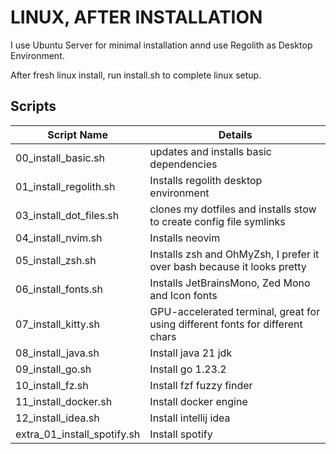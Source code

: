 # LINUX, AFTER INSTALLATION

I use Ubuntu Server for minimal installation annd use Regolith as Desktop Environment.


After fresh linux install, run install.sh to complete linux setup.

## Scripts

| Script Name                   | Details                                                                       |
|-------------------------------|-------------------------------------------------------------------------------|
| 00_install_basic.sh           | updates and installs basic dependencies                                       |
| 01_install_regolith.sh        | Installs regolith desktop environment                                         |
| 03_install_dot_files.sh       | clones my dotfiles and installs stow to create config file symlinks           |
| 04_install_nvim.sh            | Installs neovim                                                               |
| 05_install_zsh.sh             | Installs zsh and OhMyZsh, I prefer it over bash because it looks pretty       |
| 06_install_fonts.sh           | Installs JetBrainsMono, Zed Mono and Icon fonts                               |
| 07_install_kitty.sh           | GPU-accelerated terminal, great for using different fonts for different chars |
| 08_install_java.sh            | Install java 21 jdk                                                           |
| 09_install_go.sh              | Install go 1.23.2                                                             |
| 10_install_fz.sh              | Install fzf fuzzy finder                                                      |
| 11_install_docker.sh          | Install docker engine                                                         |
| 12_install_idea.sh            | Install intellij idea                                                         |
| extra_01_install_spotify.sh   | Install spotify                                                               |
